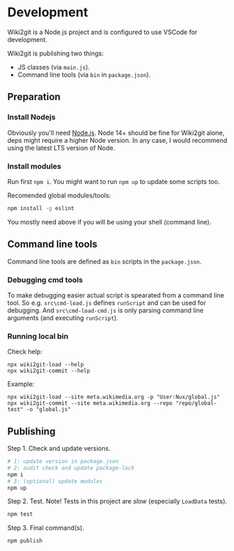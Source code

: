 Development
==========================

Wiki2git is a Node.js project and is configured to use VSCode for development.

Wiki2git is publishing two things:
- JS classes (via `main.js`).
- Command line tools (via `bin` in `package.json`).


Preparation
----------------------

### Install Nodejs
Obviously you'll need [Node.js](https://nodejs.org/en).
Node 14+ should be fine for Wiki2git alone, deps might require a higher Node version. In any case, I would recommend using the latest LTS version of Node.

### Install modules
Run first `npm i`.
You might want to run `npm up` to update some scripts too.

Recomended global modules/tools:
```bash
npm install -g eslint
```
You mostly need above if you will be using your shell (command line).


Command line tools
----------------------

Command line tools are defined as `bin` scripts in the `package.json`.

### Debugging cmd tools

To make debugging easier actual script is spearated from a command line tool.
So e.g. `src\cmd-load.js` defines `runScript` and can be used for debugging.
And `src\cmd-load-cmd.js` is only parsing command line arguments (and executing `runScript`).

### Running local bin

Check help:
```
npx wiki2git-load --help
npx wiki2git-commit --help
```

Example:
```
npx wiki2git-load --site meta.wikimedia.org -p "User:Nux/global.js"
npx wiki2git-commit --site meta.wikimedia.org --repo "repo/global-test" -o "global.js"
```


Publishing
----------------------

Step 1. Check and update versions.
```bash
# 1: update version in package.json
# 2: audit check and update package-lock
npm i
# 3: (optional) update modules 
npm up
```

Step 2. Test. Note! Tests in this project are *slow* (especially `LoadData` tests).
```bash
npm test
```
 
Step 3. Final command(s).
```bash
npm publish
```
